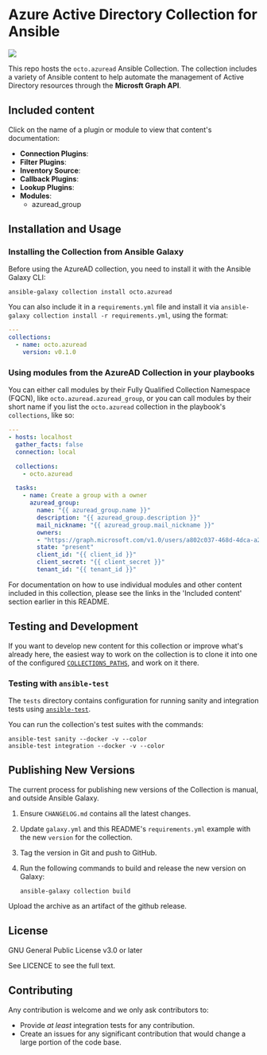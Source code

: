 # Azure Active Directory Collection for Ansible

![](https://github.com/octo-technology/azuread-msgraph/workflows/CI/badge.svg?branch=master)

This repo hosts the `octo.azuread` Ansible Collection.
The collection includes a variety of Ansible content to help automate the management of Active Directory resources through the **Microsft Graph API**.



## Included content

Click on the name of a plugin or module to view that content's documentation:

  - **Connection Plugins**:
  - **Filter Plugins**:
  - **Inventory Source**:
  - **Callback Plugins**:
  - **Lookup Plugins**:
  - **Modules**:
    - azuread_group


## Installation and Usage

### Installing the Collection from Ansible Galaxy

Before using the AzureAD collection, you need to install it with the Ansible Galaxy CLI:

    ansible-galaxy collection install octo.azuread

You can also include it in a `requirements.yml` file and install it via `ansible-galaxy collection install -r requirements.yml`, using the format:

```yaml
---
collections:
  - name: octo.azuread
    version: v0.1.0
```

### Using modules from the AzureAD Collection in your playbooks

You can either call modules by their Fully Qualified Collection Namespace (FQCN), like `octo.azuread.azuread_group`, or you can call modules by their short name if you list the `octo.azuread` collection in the playbook's `collections`, like so:

```yaml
---
- hosts: localhost
  gather_facts: false
  connection: local

  collections:
    - octo.azuread

  tasks:
    - name: Create a group with a owner
      azuread_group:
        name: "{{ azuread_group.name }}"
        description: "{{ azuread_group.description }}"
        mail_nickname: "{{ azuread_group.mail_nickname }}"
        owners:
        - "https://graph.microsoft.com/v1.0/users/a802c037-468d-4dca-a21d-f60965f62313"
        state: "present"
        client_id: "{{ client_id }}"
        client_secret: "{{ client_secret }}"
        tenant_id: "{{ tenant_id }}"
```

For documentation on how to use individual modules and other content included in this collection, please see the links in the 'Included content' section earlier in this README.

## Testing and Development

If you want to develop new content for this collection or improve what's already here, the easiest way to work on the collection is to clone it into one of the configured [`COLLECTIONS_PATHS`](https://docs.ansible.com/ansible/latest/reference_appendices/config.html#collections-paths), and work on it there.

### Testing with `ansible-test`

The `tests` directory contains configuration for running sanity and integration tests using [`ansible-test`](https://docs.ansible.com/ansible/latest/dev_guide/testing_integration.html).

You can run the collection's test suites with the commands:

    ansible-test sanity --docker -v --color
    ansible-test integration --docker -v --color

## Publishing New Versions

The current process for publishing new versions of the Collection is manual, and outside Ansible Galaxy.

  1. Ensure `CHANGELOG.md` contains all the latest changes.
  2. Update `galaxy.yml` and this README's `requirements.yml` example with the new `version` for the collection.
  3. Tag the version in Git and push to GitHub.
  4. Run the following commands to build and release the new version on Galaxy:

     ```
     ansible-galaxy collection build
     ```

Upload the archive as an artifact of the github release.

## License

GNU General Public License v3.0 or later

See LICENCE to see the full text.

## Contributing

Any contribution is welcome and we only ask contributors to:
* Provide *at least* integration tests for any contribution.
* Create an issues for any significant contribution that would change a large portion of the code base.
